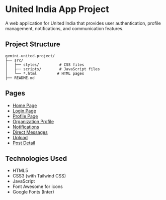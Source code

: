# United India App Project

A web application for United India that provides user authentication, profile management, notifications, and communication features.

## Project Structure

```
gemini-united-project/
├── src/
│   ├── styles/         # CSS files
│   ├── scripts/        # JavaScript files
│   └── *.html         # HTML pages
├── README.md
```

## Pages
- [Home Page](/src/home.html)
- [Login Page](/src/login.html)
- [Profile Page](/src/profile.html)
- [Organization Profile](/src/org_prof_page.html)
- [Notifications](/src/notifications.html)
- [Direct Messages](/src/dms.html)
- [Upload](/src/upload.html)
- [Post Detail](/src/post_detail.html)

## Technologies Used
- HTML5
- CSS3 (with Tailwind CSS)
- JavaScript
- Font Awesome for icons
- Google Fonts (Inter)
